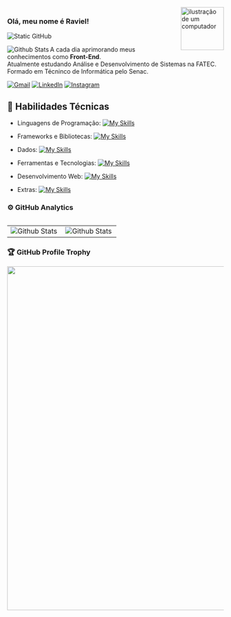 <table>
  <img src="https://raw.githubusercontent.com/MicaelliMedeiros/micaellimedeiros/master/image/computer-illustration.png" alt="ilustração de um computador" min-width="100px" max-width="100px" width="100px" align="right">
  
  <p align="left">
  
  ### Olá, meu nome é Raviel!
  
  <img src="https://img.shields.io/static/v1?label=Overview&message=raviel-sousa&color=f8efd4&style=for-the-badge&logo=GitHub" alt="Static GitHub">

  <img
        align="left"
        src="https://github-readme-stats.vercel.app/api/top-langs/?username=raviel-sousa&theme=dark&hide_border=false&include_all_commits=true&count_private=true&layout=compact"
        alt="Github Stats"
      />

  A cada dia aprimorando meus conhecimentos como <strong>Front-End</strong>.<br>
  Atualmente estudando Análise e Desenvolvimento de Sistemas na FATEC.<br>
  Formado em Técninco de Informática pelo Senac.<br>
  <p align="left">
  <a href="#" title="Gmail">
  <img src="https://img.shields.io/badge/-Gmail-FF0000?style=flat-square&labelColor=FF0000&logo=gmail&logoColor=white&link=https://mail.google.com/mail/ravielsousalopes@gmail.com/" alt="Gmail"/></a>
  <a href="#" title="LinkedIn">
  <img src="https://img.shields.io/badge/-Linkedin-0e76a8?style=flat-square&logo=Linkedin&logoColor=white&link=https://www.linkedin.com/in/raviel-sousa-computertech/" alt="LinkedIn"/></a>
  <a href="#" title="Instagram">
  <img src="https://img.shields.io/badge/-Instagram-DF0174?style=flat-square&labelColor=DF0174&logo=instagram&logoColor=white&linkhttps://www.instagram.com/raviel.sousa/" alt="Instagram"/></a>
  </p>
  
  ## 🚀 Habilidades Técnicas
  
  <p align-content="flex-start">

  - Linguagens de Programação: 
      [![My Skills](https://skillicons.dev/icons?i=python,javascript)](https://skillicons.dev)
    
  - Frameworks e Bibliotecas: 
      [![My Skills](https://skillicons.dev/icons?i=bootstrap)](https://skillicons.dev)
    
  - Dados: 
      [![My Skills](https://skillicons.dev/icons?i=mysql)](https://skillicons.dev)
    
  - Ferramentas e Tecnologias: 
      [![My Skills](https://skillicons.dev/icons?i=github,vscode,pycharm)](https://skillicons.dev)
    
  - Desenvolvimento Web:
      [![My Skills](https://skillicons.dev/icons?i=html,css)](https://skillicons.dev)
  
  - Extras:
      [![My Skills](https://skillicons.dev/icons?i=illustrator,photoshop)](https://skillicons.dev)
  </p>
  
  ### ⚙️ GitHub Analytics
  
  <table>
    <tr>
      <td>
        <img
          align="left"
          src="https://github-readme-stats.vercel.app/api?username=raviel-sousa&theme=algolia&hide_border=false&include_all_commits=true"
          alt="Github Stats"
        />
      </td>
      <td>
        <img
          align="left"
          src="https://github-readme-streak-stats.herokuapp.com/?user=raviel-sousa&theme=dark&hide_border=false"
          alt="Github Stats"
        />
      </td>
    </tr>
  </table>
  
  ### 🏆 GitHub Profile Trophy
  
  <p align="center">
    <a
      href="https://github.com/ryo-ma/github-profile-trophy"
      title="repositório de troféus"
    >
      <img
        width="800"
        src="https://github-profile-trophy.vercel.app/?username=raviel-sousa&column=8&theme=darkhub&no-frame=true&no-bg=true"
      />
    </a>
  </p>
</table>
